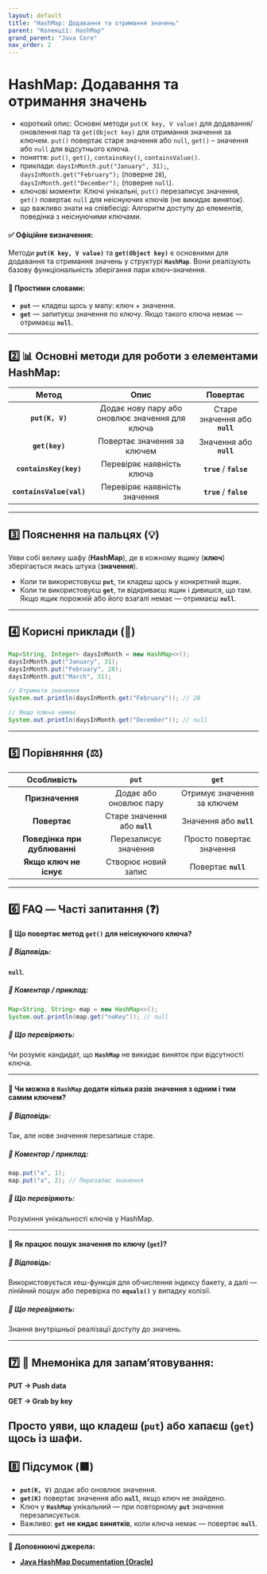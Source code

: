 ```yaml
---
layout: default
title: "HashMap: Додавання та отримання значень"
parent: "Колекції: HashMap"
grand_parent: "Java Core"
nav_order: 2
---
```


# HashMap: Додавання та отримання значень

*   короткий опис: Основні методи `put(K key, V value)` для додавання/оновлення пар та `get(Object key)` для отримання значення за ключем. `put()` повертає старе значення або `null`, `get()` – значення або `null` для відсутнього ключа.
*   поняття: `put()`, `get()`, `containsKey()`, `containsValue()`.
*   приклади: `daysInMonth.put("January", 31);`, `daysInMonth.get("February");` (поверне `28`), `daysInMonth.get("December");` (поверне `null`).
*   ключові моменти: Ключі унікальні, `put()` перезаписує значення, `get()` повертає `null` для неіснуючих ключів (не викидає виняток).
*   що важливо знати на співбесіді: Алгоритм доступу до елементів, поведінка з неіснуючими ключами.
#### **✅ Офіційне визначення:**

Методи **`put(K key, V value)`** та **`get(Object key)`** є основними для додавання та отримання значень у структурі **`HashMap`**. Вони реалізують базову функціональність зберігання пари ключ–значення.

#### **🧠 Простими словами:**

* **`put`** — кладеш щось у мапу: ключ \+ значення.
* **`get`** — запитуєш значення по ключу. Якщо такого ключа немає — отримаєш **`null`**.

---

## **2️⃣ 📊 Основні методи для роботи з елементами HashMap:**

| Метод | Опис | Повертає |
| :---: | :---: | :---: |
| **`put(K, V)`** | Додає нову пару або оновлює значення для ключа | Старе значення або **`null`** |
| **`get(key)`** | Повертає значення за ключем | Значення або **`null`** |
| **`containsKey(key)`** | Перевіряє наявність ключа | **`true`** / **`false`** |
| **`containsValue(val)`** | Перевіряє наявність значення | **`true`** / **`false`** |

---

## **3️⃣ Пояснення на пальцях (💡)**

Уяви собі велику шафу (**HashMap**), де в кожному ящику (**ключ**) зберігається якась штука (**значення**).

* Коли ти використовуєш **`put`**, ти кладеш щось у конкретний ящик.
* Коли ти використовуєш **`get`**, ти відкриваєш ящик і дивишся, що там. Якщо ящик порожній або його взагалі немає — отримаєш **`null`**.

---

## **4️⃣ Корисні приклади (🧪)**


```java
Map<String, Integer> daysInMonth = new HashMap<>();
daysInMonth.put("January", 31);
daysInMonth.put("February", 28);
daysInMonth.put("March", 31);

// Отримати значення
System.out.println(daysInMonth.get("February")); // 28

// Якщо ключа немає
System.out.println(daysInMonth.get("December")); // null
```
---

## **5️⃣ Порівняння (⚖️)**

| Особливість | `put` | `get` |
| :---: | :---: | :---: |
| **Призначення** | Додає або оновлює пару | Отримує значення за ключем |
| **Повертає** | Старе значення або **`null`** | Значення або **`null`** |
| **Поведінка при дублюванні** | Перезаписує значення | Просто повертає значення |
| **Якщо ключ не існує** | Створює новий запис | Повертає **`null`** |

---

## **6️⃣ FAQ — Часті запитання (❓)**

#### **🔹 Що повертає метод `get()` для неіснуючого ключа?**

##### **💬 Відповідь:**

**`null`**.

##### **📝 Коментар / приклад:**

```java
Map<String, String> map = new HashMap<>();
System.out.println(map.get("noKey")); // null
```
##### **📌 Що перевіряють:**

Чи розуміє кандидат, що **`HashMap`** не викидає виняток при відсутності ключа.

---

#### **🔹 Чи можна в `HashMap` додати кілька разів значення з одним і тим самим ключем?**

##### **💬 Відповідь:**

Так, але нове значення перезапише старе.

##### **📝 Коментар / приклад:**

```java
map.put("a", 1);
map.put("a", 2); // Перезапис значення
```
##### **📌 Що перевіряють:**

Розуміння унікальності ключів у HashMap.

---

#### **🔹 Як працює пошук значення по ключу (`get`)?**

##### **💬 Відповідь:**

Використовується хеш-функція для обчислення індексу бакету, а далі — лінійний пошук або перевірка по **`equals()`** у випадку колізії.

##### **📌 Що перевіряють:**

Знання внутрішньої реалізації доступу до значень.

---

## **7️⃣ 🧠 Мнемоніка для запам’ятовування:**

**PUT → Push data**

**GET → Grab by key**

Просто уяви, що кладеш (**`put`**) або хапаєш (**`get`**) щось із шафи.
---

## **8️⃣ Підсумок (🟩)**

* **`put(K, V)`** додає або оновлює значення.
* **`get(K)`** повертає значення або **`null`**, якщо ключ не знайдено.
* Ключ у **`HashMap`** унікальний — при повторному **`put`** значення перезаписується.
* Важливо: **`get`** **не кидає винятків**, коли ключа немає — повертає **`null`**.

---

**🔗 Доповнюючі джерела:**

* [**Java HashMap Documentation (Oracle)**](https://docs.oracle.com/en/java/javase/17/docs/api/java.base/java/util/HashMap.html)